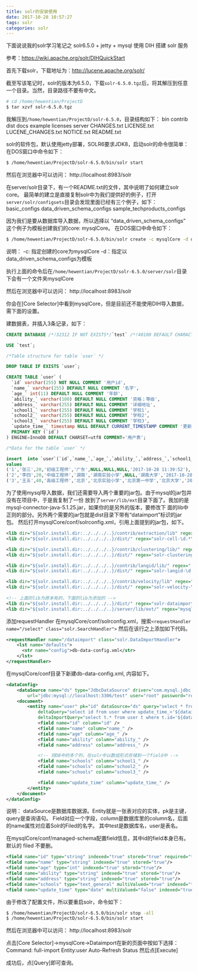 ```yaml
---
title: solr的安装使用
date: 2017-10-28 10:57:27
tags: solr
categories: solr
---
```


下面说说我的solr学习笔记之 solr6.5.0 + jetty + mysql 使用 DIH 搭建 solr 服务

参考：https://wiki.apache.org/solr/DIHQuickStart

首先下载solr，下载地址为：http://lucene.apache.org/solr/

截至写该笔记时，solr的版本为6.5.0，下载`solr-6.5.0.tgz`后，将其解压到任意一个目录。当然，目录路径不要有中文。
``` bash
# cd /home/hewentian/ProjectD
$ tar xzvf solr-6.5.0.tgz
```

我解压到`/home/hewentian/ProjectD/solr-6.5.0`，目录结构如下：
bin
contrib
dist
docs
example
licenses
server
CHANGES.txt
LICENSE.txt
LUCENE_CHANGES.txt
NOTICE.txt
README.txt

solr的软件包，默认使用jetty部署，SOLR6要求JDK8，启动solr的命令很简单：
在DOS窗口中命令如下：
``` bash
$ /home/hewentian/ProjectD/solr-6.5.0/bin/solr start
```
然后在浏览器中可以访问：
http://localhost:8983/solr


在server/solr目录下，有一个README.txt的文件，其中说明了如何建立solr core。
最简单的建立是直接复制solr中为我们提供好的例子，打开`server/solr/configsets`目录会发现里面已经有三个例子，如下：
basic_configs
data_driven_schema_configs
sample_techproducts_configs

因为我们是要从数据库导入数据，所以选择以 “data_driven_schema_configs” 这个例子为模板创建我们的core: mysqlCore。
在DOS窗口中命令如下：
``` bash
$ /home/hewentian/ProjectD/solr-6.5.0/bin/solr create -c mysqlCore -d data_driven_schema_configs
```

说明：
-c: 指定创建的core为mysqlCore
-d：指定以data_driven_schema_configs为模板

执行上面的命令后在`/home/hewentian/ProjectD/solr-6.5.0/server/solr`目录下会有一个文件夹mysqlCore

然后在浏览器中可以访问：
http://localhost:8983/solr

你会在[Core Selector]中看到mysqlCore，但是目前还不能使用DIH导入数据，需下面的设置。


建数据表，并插入3条记录，如下：
``` sql
CREATE DATABASE /*!32312 IF NOT EXISTS*/`test` /*!40100 DEFAULT CHARACTER SET utf8 */;

USE `test`;

/*Table structure for table `user` */

DROP TABLE IF EXISTS `user`;

CREATE TABLE `user` (
  `id` varchar(255) NOT NULL COMMENT '用户id',
  `name_` varchar(255) DEFAULT NULL COMMENT '名字',
  `age_` int(11) DEFAULT NULL COMMENT '年龄',
  `ability_` varchar(100) DEFAULT NULL COMMENT '资格；等级',
  `address_` varchar(255) DEFAULT NULL COMMENT '详细地址',
  `school1_` varchar(255) DEFAULT NULL COMMENT '学校1',
  `school2_` varchar(255) DEFAULT NULL COMMENT '学校2',
  `school3_` varchar(255) DEFAULT NULL COMMENT '学校3',
  `update_time_` timestamp NULL DEFAULT CURRENT_TIMESTAMP COMMENT '更新时间',
  PRIMARY KEY (`id`)
) ENGINE=InnoDB DEFAULT CHARSET=utf8 COMMENT='用户表';

/*Data for the table `user` */

insert  into `user`(`id`,`name_`,`age_`,`ability_`,`address_`,`school1_`,`school2_`,`school3_`,`update_time_`) 
values 
('1','张三',20,'初级工程师','广东',NULL,NULL,NULL,'2017-10-28 11:39:52'),
('2','李四',20,'中级工程师','湖南','湖南实验小学',NULL,'湖南大学','2017-10-28 11:39:51'),
('3','王五',40,'高级工程师','北京','北京实验小学','北京第一中学','北京大学','2017-10-28 11:39:53');
```

为了使用mysql导入数据，我们还需要导入两个重要的jar包。由于mysql的jar包并没有在项目中，于是我复制了一份
放到了`server/lib/ext`目录下面了。我加的是mysql-connector-java-5.1.25.jar，如果你的是另外的版本，要修改下
面的lib中正则的部分。另外两个需要的jar包就是dist目录下带有“dataimport”标识的jar包。
然后打开mysqlCore/conf/solrconfig.xml，引用上面提到的jar包，如下。
``` xml
<lib dir="${solr.install.dir:../../../..}/contrib/extraction/lib" regex=".*\.jar" />
<lib dir="${solr.install.dir:../../../..}/dist/" regex="solr-cell-\d.*\.jar" />

<lib dir="${solr.install.dir:../../../..}/contrib/clustering/lib/" regex=".*\.jar" />
<lib dir="${solr.install.dir:../../../..}/dist/" regex="solr-clustering-\d.*\.jar" />

<lib dir="${solr.install.dir:../../../..}/contrib/langid/lib/" regex=".*\.jar" />
<lib dir="${solr.install.dir:../../../..}/dist/" regex="solr-langid-\d.*\.jar" />

<lib dir="${solr.install.dir:../../../..}/contrib/velocity/lib" regex=".*\.jar" />
<lib dir="${solr.install.dir:../../../..}/dist/" regex="solr-velocity-\d.*\.jar" />
  
<!-- 上面的lib为原本有的，下面的lib为添加的 -->
<lib dir="${solr.install.dir:../../../..}/dist/" regex="solr-dataimporthandler-.*\.jar" />
<lib dir="${solr.install.dir:../../../..}/server/lib/ext/" regex="mysql-connector-java-5.1.25.jar" />
```

添加requestHandler
在mysqlCore/conf/solrconfig.xml，搜索`<requestHandler name="/select" class="solr.SearchHandler">`
然后在该行之上添加如下代码。
``` xml
<requestHandler name="/dataimport" class="solr.DataImportHandler">
	<lst name="defaults">
      <str name="config">db-data-config.xml</str>
    </lst>
</requestHandler>
```

在mysqlCore/conf目录下新建db-data-config.xml, 内容如下。
``` xml
<dataConfig>
	<dataSource name="ds" type="JdbcDataSource" driver="com.mysql.jdbc.Driver"
		url="jdbc:mysql://localhost:3306/test" user="root" password="root" />
	<document>
		<entity name="user" pk="id" dataSource="ds" query="select * from user"
			deltaQuery="select id from user where update_time_>'${dataimporter.last_index_time}'"
			deltaImportQuery="select t.* from user t where t.id='${dataimporter.delta.id}'">
			<field name="id" column="id" />
			<field name="name" column="name_" />
			<field name="age" column="age_" />
			<field name="ability" column="ability_" />
			<field name="address" column="address_" />

			<!-- 将DB中的多个列，在solr中以数组形式存储到一个field中 -->
			<field name="schools" column="school1_" />
			<field name="schools" column="school2_" />
			<field name="schools" column="school3_" />

			<field name="update_time" column="update_time_" />
		</entity>
	</document>
</dataConfig>
```
说明：
	dataSource是数据库数据源。Entity就是一张表对应的实体，pk是主键，query是查询语句。
	Field对应一个字段，column是数据库里的column名，后面的name属性对应着Solr的Filed的名字。
	其中test是数据库名，user是表名。
  
在mysqlCore/conf/managed-schema配置field信息，其中id的field本身已有。默认的 filed 不要删。
``` xml
<field name="id" type="string" indexed="true" stored="true" required="true" multiValued="false" />
<field name="name" type="string" indexed="true" stored="true"/>
<field name="age" type="int" indexed="true" stored="true"/>
<field name="ability" type="string" indexed="true" stored="true"/>
<field name="address" type="string" indexed="true" stored="true"/>
<field name="schools" type="text_general" multiValued="true" indexed="true" stored="true"/>
<field name="update_time" type="date" multiValued="false" indexed="true" stored="true"/>
```
由于修改了配置文件，所以要重启solr，命令如下：
``` bash
$ /home/hewentian/ProjectD/solr-6.5.0/bin/solr stop -all
$ /home/hewentian/ProjectD/solr-6.5.0/bin/solr start
```
然后在浏览器中可以访问：
http://localhost:8983/solr

点击[Core Selector]->mysqlCore->Dataimport在新的页面中按如下选择：
Command: full-import
Entity:user
Auto-Refresh Status
然后点[Execute]

成功后，点[Query]即可查询。
